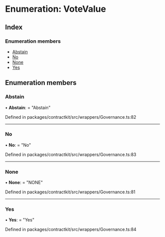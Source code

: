 # Enumeration: VoteValue

## Index

### Enumeration members

* [Abstain](_wrappers_governance_.votevalue.md#abstain)
* [No](_wrappers_governance_.votevalue.md#no)
* [None](_wrappers_governance_.votevalue.md#none)
* [Yes](_wrappers_governance_.votevalue.md#yes)

## Enumeration members

###  Abstain

• **Abstain**: = "Abstain"

Defined in packages/contractkit/src/wrappers/Governance.ts:82

___

###  No

• **No**: = "No"

Defined in packages/contractkit/src/wrappers/Governance.ts:83

___

###  None

• **None**: = "NONE"

Defined in packages/contractkit/src/wrappers/Governance.ts:81

___

###  Yes

• **Yes**: = "Yes"

Defined in packages/contractkit/src/wrappers/Governance.ts:84

